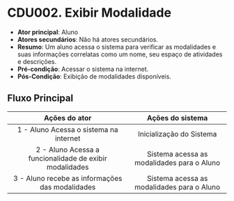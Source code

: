 # CDU002. Exibir Modalidade

- **Ator principal**: Aluno
- **Atores secundários**: Não há atores secundários.	 
- **Resumo**: Um aluno acessa o sistema para verificar as modalidades e suas informações correlatas como um nome, seu espaço de atividades e descrições.
- **Pré-condição**: Acessar o sistema na internet.
- **Pós-Condição**: Exibição de modalidades disponíveis.

## Fluxo Principal
| Ações do ator | Ações do sistema |
| :-----------------: | :-----------------: | 
| 1 - Aluno Acessa o sistema na internet | Inicialização do Sistema|  
| 2 - Aluno Acessa a funcionalidade de exibir modalidades| Sistema acessa as modalidades para o Aluno|
| 3 - Aluno recebe as informações das modalidades| Sistema acessa as modalidades para o Aluno|

